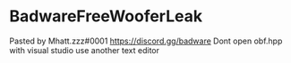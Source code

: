 # BadwareFreeWooferLeak
Pasted by Mhatt.zzz#0001 https://discord.gg/badware
Dont open obf.hpp with visual studio use another text editor
